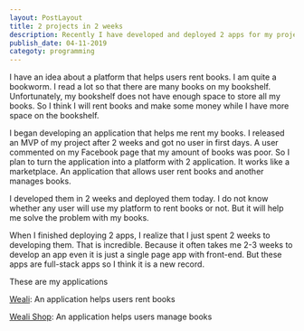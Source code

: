 ```yaml
---
layout: PostLayout
title: 2 projects in 2 weeks
description: Recently I have developed and deployed 2 apps for my project in 2 weeks.
publish_date: 04-11-2019
categoty: programming
---
```

I have an idea about a platform that helps users rent books. I am quite a bookworm. I read a lot so that there are many books on my bookshelf. Unfortunately, my bookshelf does not have enough space to store all my books. So I think I will rent books and make some money while I have more space on the bookshelf.

I began developing an application that helps me rent my books. I released an MVP of my project after 2 weeks and got no user in first days. A user commented on my Facebook page that my amount of books was poor. So I plan to turn the application into a platform with 2 application. It works like a marketplace. An application that allows user rent books and another manages books. 

I developed them in 2 weeks and deployed them today. I do not know whether any user will use my platform to rent books or not. But it will help me solve the problem with my books.

When I finished deploying 2 apps, I realize that I just spent 2 weeks to
developing them. That is incredible. Because it often takes me 2-3 weeks to develop an app even it is just a single page app with front-end. But these apps are full-stack apps so I think it is a new record.

These are my applications

[Weali](https://weali.netlify.com/): An application helps users rent books

[Weali Shop](https://weali-shop.netlify.com/): An application helps users manage books
